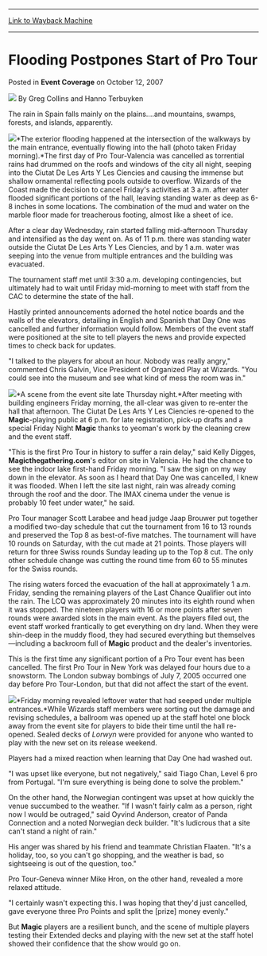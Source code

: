
---
[Link to Wayback Machine](https://web.archive.org/web/20220820025319/https://magic.wizards.com/en/articles/archive/event-coverage/flooding-postpones-start-pro-tour-2007-10-12)

[_metadata_:author]:- "Greg Collins and Hanno Terbuyken"
[_metadata_:description]:- "The rain in Spain falls mainly on the plains....and mountains, swamps, forests, and islands, apparently. The exterior flooding happened at the intersection of the walkways by the main entrance, eventually flowing into the hall (photo taken Friday morning).The first day of Pro Tour-Valencia was cancelled as torrential rains had drummed on the roofs and windows of the city all"
[_metadata_:generator]:- "Drupal 7 (http://drupal.org)"
[_metadata_:node]:- "539196"
[_metadata_:publish_date]:- "2007-10-12"
[_metadata_:source]:- "div-main-content"
[_metadata_:title]:- "Flooding Postpones Start of Pro Tour"
[_metadata_:wayback_capture_timestamp]:- "2022-08-20 02:53:19"
[_metadata_:wayback_raw_url]:- "https://web.archive.org/web/20220820025319id_/https://magic.wizards.com/en/articles/archive/event-coverage/flooding-postpones-start-pro-tour-2007-10-12"
[_metadata_:wayback_url]:- "https://magic.wizards.com/en/articles/archive/event-coverage/flooding-postpones-start-pro-tour-2007-10-12"
---


Flooding Postpones Start of Pro Tour
====================================



 Posted in **Event Coverage**
 on October 12, 2007 






![](https://media.magic.wizards.com/styles/auth_small/public/generic-avatar-150_109.png)
By Greg Collins and Hanno Terbuyken











The rain in Spain falls mainly on the plains....and mountains, swamps, forests, and islands, apparently.


![](https://media.magic.wizards.com/image_legacy_migration/sideboard/images/ptval07/flood_3.jpg)*The exterior flooding happened at the intersection of the walkways by the main entrance, eventually flowing into the hall (photo taken Friday morning).*The first day of Pro Tour-Valencia was cancelled as torrential rains had drummed on the roofs and windows of the city all night, seeping into the Ciutat De Les Arts Y Les Ciencies and causing the immense but shallow ornamental reflecting pools outside to overflow. Wizards of the Coast made the decision to cancel Friday's activities at 3 a.m. after water flooded significant portions of the hall, leaving standing water as deep as 6-8 inches in some locations. The combination of the mud and water on the marble floor made for treacherous footing, almost like a sheet of ice.


After a clear day Wednesday, rain started falling mid-afternoon Thursday and intensified as the day went on. As of 11 p.m. there was standing water outside the Ciutat De Les Arts Y Les Ciencies, and by 1 a.m. water was seeping into the venue from multiple entrances and the building was evacuated.


The tournament staff met until 3:30 a.m. developing contingencies, but ultimately had to wait until Friday mid-morning to meet with staff from the CAC to determine the state of the hall. 


Hastily printed announcements adorned the hotel notice boards and the walls of the elevators, detailing in English and Spanish that Day One was cancelled and further information would follow. Members of the event staff were positioned at the site to tell players the news and provide expected times to check back for updates.


"I talked to the players for about an hour. Nobody was really angry," commented Chris Galvin, Vice President of Organized Play at Wizards. "You could see into the museum and see what kind of mess the room was in."


![](https://media.magic.wizards.com/image_legacy_migration/sideboard/images/ptval07/flood_1.jpg)*A scene from the event site late Thursday night.*After meeting with building engineers Friday morning, the all-clear was given to re-enter the hall that afternoon. The Ciutat De Les Arts Y Les Ciencies re-opened to the **Magic**-playing public at 6 p.m. for late registration, pick-up drafts and a special Friday Night **Magic** thanks to yeoman's work by the cleaning crew and the event staff.


"This is the first Pro Tour in history to suffer a rain delay," said Kelly Digges, **Magicthegathering.com**'s editor on site in Valencia. He had the chance to see the indoor lake first-hand Friday morning. "I saw the sign on my way down in the elevator. As soon as I heard that Day One was cancelled, I knew it was flooded. When I left the site last night, rain was already coming through the roof and the door. The IMAX cinema under the venue is probably 10 feet under water," he said.


Pro Tour manager Scott Larabee and head judge Jaap Brouwer put together a modified two-day schedule that cut the tournament from 16 to 13 rounds and preserved the Top 8 as best-of-five matches. The tournament will have 10 rounds on Saturday, with the cut made at 21 points. Those players will return for three Swiss rounds Sunday leading up to the Top 8 cut. The only other schedule change was cutting the round time from 60 to 55 minutes for the Swiss rounds.


The rising waters forced the evacuation of the hall at approximately 1 a.m. Friday, sending the remaining players of the Last Chance Qualifier out into the rain. The LCQ was approximately 20 minutes into its eighth round when it was stopped. The nineteen players with 16 or more points after seven rounds were awarded slots in the main event. As the players filed out, the event staff worked frantically to get everything on dry land. When they were shin-deep in the muddy flood, they had secured everything but themselves—including a backroom full of **Magic** product and the dealer's inventories.


This is the first time any significant portion of a Pro Tour event has been cancelled. The first Pro Tour in New York was delayed four hours due to a snowstorm. The London subway bombings of July 7, 2005 occurred one day before Pro Tour-London, but that did not affect the start of the event.


![](https://media.magic.wizards.com/image_legacy_migration/sideboard/images/ptval07/flood_2.jpg)*Friday morning revealed leftover water that had seeped under multiple entrances.*While Wizards staff members were sorting out the damage and revising schedules, a ballroom was opened up at the staff hotel one block away from the event site for players to bide their time until the hall re-opened. Sealed decks of *Lorwyn* were provided for anyone who wanted to play with the new set on its release weekend. 


Players had a mixed reaction when learning that Day One had washed out.


"I was upset like everyone, but not negatively," said Tiago Chan, Level 6 pro from Portugal. "I'm sure everything is being done to solve the problem."


On the other hand, the Norwegian contingent was upset at how quickly the venue succumbed to the weather. "If I wasn't fairly calm as a person, right now I would be outraged," said Oyvind Anderson, creator of Panda Connection and a noted Norwegian deck builder. "It's ludicrous that a site can't stand a night of rain." 


His anger was shared by his friend and teammate Christian Flaaten. "It's a holiday, too, so you can't go shopping, and the weather is bad, so sightseeing is out of the question, too."


Pro Tour-Geneva winner Mike Hron, on the other hand, revealed a more relaxed attitude. 


"I certainly wasn't expecting this. I was hoping that they'd just cancelled, gave everyone three Pro Points and split the [prize] money evenly." 


But **Magic** players are a resilient bunch, and the scene of multiple players testing their Extended decks and playing with the new set at the staff hotel showed their confidence that the show would go on.







